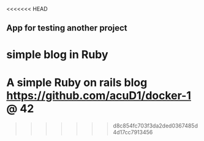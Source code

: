 <<<<<<< HEAD
## App for testing another project
simple blog in Ruby
=======
# A simple Ruby on rails blog <https://github.com/acuD1/docker-1> @ 42
>>>>>>> d8c854fc703f3da2ded0367485d4d17cc7913456
